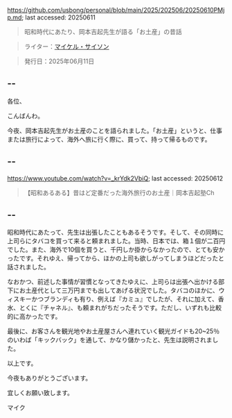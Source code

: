 https://github.com/usbong/personal/blob/main/2025/202506/20250610PMjp.md; last accessed: 20250611

> 昭和時代にあたり、岡本吉起先生が語る「お土産」の昔話

> ライター：[マイケル・サイソン](https://www.linkedin.com/in/michaelsyson/)

> 発行日：2025年06月11日

## --

各位、

こんばんわ。

今夜、岡本吉起先生がお土産のことを語られました。「お土産」というと、仕事または旅行によって、海外へ旅に行く際に、買って、持って帰るものです。

## --

https://www.youtube.com/watch?v=_krYdk2VbiQ; last accessed: 20250612

> 【昭和あるある】昔はど定番だった海外旅行のお土産｜岡本吉起塾Ch

## --

昭和時代にあたって、先生は出張したこともあるそうです。そして、その同時に上司らにタバコを買って来ると頼まれました。当時、日本では、箱１個が二百円でした。また、海外で10個を買うと、千円しか掛からなかったので、とても安かったです。それゆえ、帰ってから、ほかの上司も欲しがってしまうほどだったと話されました。

なおかつ、前述した事情が習慣となってきたゆえに、上司らは出張へ出かける部下にお土産代として三万円までも出してあげる状況でした。タバコのほかに、ウィスキーかつブランディも有り、例えば『カミュ』でしたが、それに加えて、香水、とくに『チャネル』、も頼まれがちだったそうです。ただし、いずれも比較的に高かったです。

最後に、お客さんを観光地やお土産屋さんへ連れていく観光ガイドも20~25％のいわば「キックバック」を通して、かなり儲かったと、先生は説明されました。

以上です。

今夜もありがとうございます。

宜しくお願い致します。

マイク
